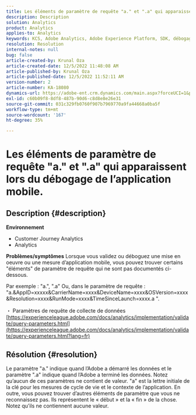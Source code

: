 ```yaml
---
title: Les éléments de paramètre de requête "a." et ".a" qui apparaissent lors du débogage de l’application mobile.
description: Description
solution: Analytics
product: Analytics
applies-to: Analytics
keywords: KCS, Adobe Analytics, Adobe Experience Platform, SDK, débogage, paramètres de requête
resolution: Resolution
internal-notes: null
bug: false
article-created-by: Krunal Oza
article-created-date: 12/5/2022 11:48:08 AM
article-published-by: Krunal Oza
article-published-date: 12/5/2022 11:52:11 AM
version-number: 2
article-number: KA-18080
dynamics-url: https://adobe-ent.crm.dynamics.com/main.aspx?forceUCI=1&pagetype=entityrecord&etn=knowledgearticle&id=109571ad-9274-ed11-81aa-6045bd006c82
exl-id: c60b09f8-8df8-487b-90d6-c8d8e8e26e31
source-git-commit: 031c329fb0760f907b7969770a9fa44668a0ba5f
workflow-type: tm+mt
source-wordcount: '167'
ht-degree: 35%

---
```


# Les éléments de paramètre de requête &quot;a.&quot; et &quot;.a&quot; qui apparaissent lors du débogage de l’application mobile.

## Description {#description}

<b>Environnement</b>
- Customer Journey Analytics
- Analytics



<b>Problèmes/symptômes</b>
Lorsque vous validez ou déboguez une mise en oeuvre ou une mesure d’application mobile, vous pouvez trouver certains &quot;éléments&quot; de paramètre de requête qui ne sont pas documentés ci-dessous.

Par exemple : &quot;a.&quot;, &quot;.a&quot; Ou, dans le paramètre de requête : &quot;a.&amp;AppID=xxxxx&amp;CarrierName=xxxx&amp;DeviceName=xxxx&amp;OSVersion=xxxx&amp;Resolution=xxxx&amp;RunMode=xxxx&amp;TimeSinceLaunch=xxxx.a &quot;.

・ Paramètres de requête de collecte de données
[https://experienceleague.adobe.com/docs/analytics/implementation/validate/query-parameters.html](https://experienceleague.adobe.com/docs/analytics/implementation/validate/query-parameters.html?lang=fr)




## Résolution {#resolution}


Le paramètre &quot;a.&quot; indique quand l’Adobe a démarré les données et le paramètre &quot;.a&quot; indique quand l’Adobe a terminé les données. Notez qu’aucun de ces paramètres ne contient de valeur. &quot;a&quot; est la lettre initiale de la clé pour les mesures de cycle de vie et le contexte de l’application. En outre, vous pouvez trouver d’autres éléments de paramètre que vous ne reconnaissez pas. Ils représentent le « début » et la « fin » de la chose. Notez qu’ils ne contiennent aucune valeur.
